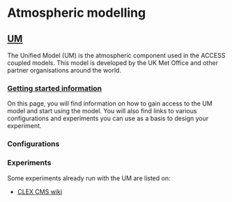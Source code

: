 # Atmospheric modelling

## [UM][UM]
The Unified Model (UM) is the atmospheric component used in the ACCESS coupled models. This model is developed by the UK Met Office and other partner organisations around the world.

### [Getting started information][UMstart]

On this page, you will find information on how to gain access to the UM model and start using the model. You will also find links to various configurations and experiments you can use as a basis to design your experiment.

### Configurations


### Experiments
Some experiments already run with the UM are listed on:

 - [CLEX CMS wiki][UMexperiments]

[UM]: https://code.metoffice.gov.uk/doc/um/latest/
[UMstart]: http://climate-cms.wikis.unsw.edu.au/Unified_Model
[UMexperiments]: http://climate-cms.wikis.unsw.edu.au/UM_Experiments
